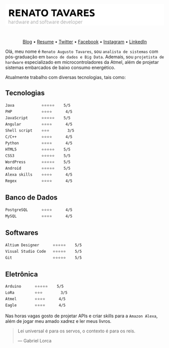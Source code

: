 ![Renato Tavares](img/cover.jpg)
#

<p align="center">
  <a href="">Blog</a> •
  <a href="">Resume</a> •
  <a href="">Twitter</a> •
  <a href="">Facebook</a> •
  <a href="">Instagram</a> •
  <a href="">LinkedIn</a>
</p>

Olá, meu nome é `Renato Augusto Tavares`, sou `analista de sistemas` com pós-graduação em `banco de dados e Big Data`. Ademais, sou `projetista de hardware` especializado em microcontroladores da Atmel, além de projetar sistemas embarcados de baixo consumo energético. 

Atualmente trabalho com diversas tecnologias, tais como:

## Tecnologias 

```text
Java            ⭐⭐⭐⭐⭐    5/5 
PHP             ⭐⭐⭐⭐      4/5 
JavaScript      ⭐⭐⭐⭐⭐    5/5 
Angular         ⭐⭐⭐⭐      4/5 
Shell script    ⭐⭐⭐        3/5 
C/C++           ⭐⭐⭐⭐      4/5 
Python          ⭐⭐⭐⭐      4/5 
HTML5           ⭐⭐⭐⭐⭐    5/5 
CSS3            ⭐⭐⭐⭐⭐    5/5 
WordPress       ⭐⭐⭐⭐⭐    5/5 
Android         ⭐⭐⭐⭐⭐    5/5 
Alexa skills    ⭐⭐⭐⭐      4/5 
Regex           ⭐⭐⭐⭐      4/5
```

## Banco de Dados
```text
PostgreSQL      ⭐⭐⭐⭐      4/5 
MySQL           ⭐⭐⭐⭐      4/5 
```

## Softwares
```text
Altium Designer      ⭐⭐⭐⭐⭐    5/5 
Visual Studio Code   ⭐⭐⭐⭐⭐    5/5 
Git                  ⭐⭐⭐⭐⭐    5/5
```

## Eletrônica
```text
Arduino      ⭐⭐⭐⭐⭐    5/5
LoRa         ⭐⭐⭐        3/5
Atmel        ⭐⭐⭐⭐      4/5
Eagle        ⭐⭐⭐⭐      4/5
```
Nas horas vagas gosto de projetar APIs e criar skills para a `Amazon Alexa`, além de jogar meu amado xadrez e ler meus livros.


> Lei universal é para os servos, o contexto é para os reis. 
>
> — Gabriel Lorca
